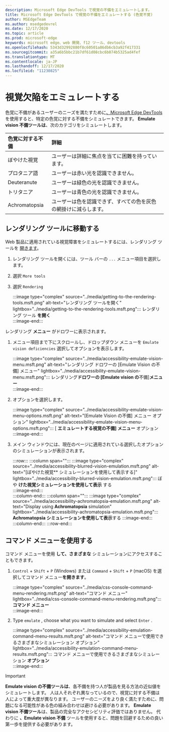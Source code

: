 ```yaml
---
description: Microsoft Edge DevTools で視覚の不備をエミュレートします。
title: Microsoft Edge DevTools で視覚の不備をエミュレートする (色覚不覚)
author: MSEdgeTeam
ms.author: msedgedevrel
ms.date: 12/17/2020
ms.topic: article
ms.prod: microsoft-edge
keywords: microsoft edge、web 開発、f12 ツール、devtools
ms.openlocfilehash: 5343d32992880f8c60501a86db6cb3a92f417331
ms.sourcegitcommit: a35a6b5bbc21b7df61d08cbc6b074b5325ad4fef
ms.translationtype: MT
ms.contentlocale: ja-JP
ms.lasthandoff: 12/17/2020
ms.locfileid: "11230825"
---
```

# 視覚欠陥をエミュレートする

色覚に不備があるユーザーのニーズ[][ColorblindawarenessMain]を満たすために[、Microsoft Edge DevTools][DevtoolsIndex]を使用すると、特定の色覚に対する不備をシミュレートできます。  **Emulate vision 不備ツールは**、次のカテゴリをシミュレートします。  

| 色覚に対する不備 | 詳細 |  
|:--- |:--- |  
| ぼやけた視覚 | ユーザーは詳細に焦点を当てに困難を持っています。 |   
| プロタニア語 | ユーザーは赤い光を認識できません。 |  
| Deuteranute | ユーザーは緑色の光を認識できません。 |  
| トリタニア | ユーザーは青色の光を認識できません。 |  
| Achromatopsia | ユーザーは色を認識できず、すべての色を灰色の網掛けに減らします。 |  

## レンダリング ツールに移動する  

Web 製品に適用されている視覚障害をシミュレートするには、レンダリング ツールを [開きます][DevtoolsRenderingToolsIndex]。  

1.  レンダリング ツールを開くには、ツール バーの `...` メニュー項目を選択します。  
1.  選択 `More tools`  
1.  選択 `Rendering`  
    
    :::image type="complex" source="../media/getting-to-the-rendering-tools.msft.png" alt-text="レンダリング ツールを開く" lightbox="../media/getting-to-the-rendering-tools.msft.png":::
       レンダリング ツール **を開く**  
    :::image-end:::  

レンダリング **メニュー** がドロワーに表示されます。  

1.  メニュー項目まで下にスクロールし、ドロップダウン メニューを `Emulate vision deficiencies` 選択してオプションを表示します。  
    
    :::image type="complex" source="../media/accessibility-emulate-vision-menu.msft.png" alt-text="レンダリング ドロワーの [Emulate Vision の不備] メニュー" lightbox="../media/accessibility-emulate-vision-menu.msft.png":::
       レンダリング**ドロワーの [Emulate vision の**不備]**メニュー**  
    :::image-end:::  
    
1.  オプションを選択します。  
    
    :::image type="complex" source="../media/accessibility-emulate-vision-menu-options.msft.png" alt-text="[Emulate Vision の不備] メニュー オプション" lightbox="../media/accessibility-emulate-vision-menu-options.msft.png":::
       [ **エミュレートする視覚の不備] メニュー** オプション  
    :::image-end:::  
    
1.  メイン ウィンドウには、現在のページに適用されている選択したオプションのシミュレーションが表示されます。  
    
    :::row:::
       :::column span="":::
          :::image type="complex" source="../media/accessibility-blurred-vision-emulation.msft.png" alt-text="[ぼやけた視覚** シミュレーションを使用して表示する]" lightbox="../media/accessibility-blurred-vision-emulation.msft.png":::
             ぼや **けた視覚シミュレーションを使用して表示** する  
          :::image-end:::  
       :::column-end:::
       :::column span="":::
          :::image type="complex" source="../media/accessibility-achromatopsia-emulation.msft.png" alt-text="Display using **Achromatopsia** simulation" lightbox="../media/accessibility-achromatopsia-emulation.msft.png":::
             **Achromatopsia シミュレーションを使用して表示**する :::image-end:::  
       :::column-end:::
    :::row-end:::
    
## コマンド メニューを使用する  

コマンド メニューを使用 **して、さまざまな** シミュレーションにアクセスすることもできます。  

1.  `Control` + `Shift` + `P` \(Windows\) または `Command` + `Shift` + `P` \(macOS\) を選択してコマンド メニュー**を開きます**。  
    
    :::image type="complex" source="../media/css-console-command-menu-rendering.msft.png" alt-text="コマンド メニュー" lightbox="../media/css-console-command-menu-rendering.msft.png":::
       **コマンド メニュー**  
    :::image-end:::  
    
1.  Type `emulate` , choose what you want to simulate and select `Enter` .  
    
    :::image type="complex" source="../media/accessibility-emulation-command-menu-results.msft.png" alt-text="コマンド メニューで使用できるさまざまなシミュレーション オプション" lightbox="../media/accessibility-emulation-command-menu-results.msft.png":::
       コマンド メニューで使用できるさまざまなシミュレーション **オプション**  
    :::image-end:::  
    
> [!IMPORTANT]
> **Emulate vision の不備ツールは**、各不備を持つ人が製品を見る方法の近似値をシミュレートします。  人は人それぞれ異なっているので、視覚に対する不備は人によって重大度が異なります。  ユーザーのニーズをより良く満たすために、問題になる可能性がある色の組み合わせは避ける必要があります。  **Emulate vision 不備ツール**は、製品の完全なアクセシビリティ評価ではありません。  代わりに **、Emulate vision 不備** ツールを使用すると、問題を回避するための良い第一歩を提供する必要があります。  

<!-- links -->  

[DevtoolsIndex]: ../index.md "Microsoft Edge (Chromium) 開発者ツール | Microsoft Docs"  
[DevtoolsRenderingToolsIndex]: ../rendering-tools/index.md "実行時のパフォーマンスを分析する |Microsoft Docs"  

[ColorblindawarenessMain]: http://www.colourblindawareness.org "視覚に対する意識向上組織"  

[AmfcbMain]: https://www.amfcb.org "カラー ブラインドのための American Foundation (AFCB)"  

